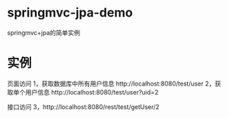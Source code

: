 springmvc-jpa-demo
==================

springmvc+jpa的简单实例


实例
==================
页面访问
1，获取数据库中所有用户信息
http://localhost:8080/test/user
2，获取单个用户信息
http://localhost:8080/test/user?uid=2

接口访问
3，http://localhost:8080/rest/test/getUser/2

